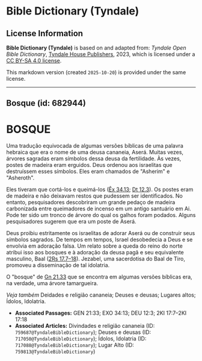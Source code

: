 # Bible Dictionary (Tyndale)

## License Information

**Bible Dictionary (Tyndale)** is based on and adapted from: _Tyndale Open Bible Dictionary_, [Tyndale House Publishers](https://tyndaleopenresources.com/), 2023, which is licensed under a [CC BY-SA 4.0 license](https://creativecommons.org/licenses/by-sa/4.0/legalcode.en).

This markdown version (created `2025-10-20`) is provided under the same license.



--------------------------------

## Bosque (id: 682944)

BOSQUE
======

Uma tradução equivocada de algumas versões bíblicas de uma palavra hebraica que era o nome de uma deusa cananeia, Aserá. Muitas vezes, árvores sagradas eram símbolos dessa deusa da fertilidade. Às vezes, postes de madeira eram erguidos. Deus ordenou aos israelitas que destruíssem esses símbolos. Eles eram chamados de "Asherim" e "Asheroth".

Eles tiveram que cortá\-los e queimá\-los ([Êx 34\.13](https://ref.ly/Exod34:13); [Dt 12\.3](https://ref.ly/Deut12:3)). Os postes eram de madeira e não deixavam restos que pudessem ser identificados. No entanto, pesquisadores descobriram um grande pedaço de madeira carbonizada entre queimadores de incenso em um antigo santuário em Ai. Pode ter sido um tronco de árvore do qual os galhos foram podados. Alguns pesquisadores sugerem que era um poste de Aserá.

Deus proibiu estritamente os israelitas de adorar Aserá ou de construir seus símbolos sagrados. De tempos em tempos, Israel desobedecia a Deus e se envolvia em adoração falsa. Um relato sobre a queda do reino do norte atribui isso aos bosques e à adoração da deusa pagã e seu equivalente masculino, Baal ([2Rs 17\.7–18](https://ref.ly/2Kgs17:7-2Kgs17:18)). Jezabel, uma sacerdotisa do Baal de Tiro, promoveu a disseminação de tal idolatria.

O "bosque" de [Gn 21\.33](https://ref.ly/Gen21:33) que se encontra em algumas versões bíblicas era, na verdade, uma árvore tamargueira.

*Veja também* Deidades e religião cananeia; Deuses e deusas; Lugares altos; Ídolos, Idolatria.

* **Associated Passages:** GEN 21:33; EXO 34:13; DEU 12:3; 2KI 17:7–2KI 17:18
* **Associated Articles:** Divindades e religião cananeia (ID: `759687@TyndaleBibleDictionary`); Deuses e deusas (ID: `717050@TyndaleBibleDictionary`); Ídolos, Idolatria (ID: `717088@TyndaleBibleDictionary`); Lugar Alto (ID: `759813@TyndaleBibleDictionary`)

